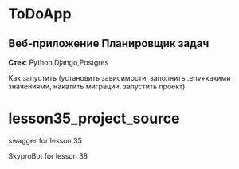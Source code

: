 # ToDoApp

## Веб-приложение Планировщик задач

__Стек__: Python,Django,Postgres


Как запустить (установить зависимости, заполнить .env+какими значениями,
накатить миграции, запустить проект)

# lesson35_project_source
swagger for lesson 35

SkyproBot for lesson 38
